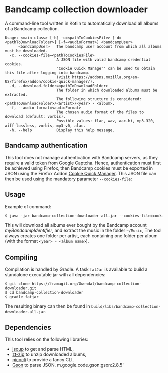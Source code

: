 # Bandcamp collection downloader

A command-line tool written in Kotlin to automatically download all albums of a Bandcamp collection.


```
Usage: <main class> [-h] -c=<pathToCookiesFile> [-d=<pathToDownloadFolder>] [-f=<audioFormat>] <bandcampUser>
      <bandcampUser>   The bandcamp user account from which all albums must be downloaded.
  -c, --cookies-file=<pathToCookiesFile>
                       A JSON file with valid bandcamp credential cookies.
                       "Cookie Quick Manager" can be used to obtain this file after logging into bandcamp.
                       (visit https://addons.mozilla.org/en-US/firefox/addon/cookie-quick-manager/).
  -d, --download-folder=<pathToDownloadFolder>
                       The folder in which downloaded albums must be extracted.
                       The following structure is considered: <pathToDownloadFolder>/<artist>/<year> - <album>.
  -f, --audio-format=<audioFormat>
                       The chosen audio format of the files to download (default: vorbis).
                       Possible values: flac, wav, aac-hi, mp3-320, aiff-lossless, vorbis, mp3-v0, alac.
  -h, --help           Display this help message.

```  

## Bandcamp authentication 

This tool does not manage authentication with Bandcamp servers, as they require a valid token from Google Captcha.
Hence, authentication must first be achieved using Firefox, then Bandcamp cookies must be exported in JSON using the Firefox Addon [Cookie Quick Manager](https://addons.mozilla.org/en-US/firefox/addon/cookie-quick-manager/). 
This JSON file can then be used using the mandatory parameter `--cookies-file`:

## Usage

Example of command:

```dtd
$ java -jar bandcamp-collection-downloader-all.jar --cookies-file=cookies.json --download-folder=~/Music myBandcampIdentifier
```

This will download all albums ever bought by the Bandcamp account *myBandcampIdentifier*, 
and extract the music in the folder `~/Music`, 
The tool always creates one folder per artist, each containing one folder per album (with the format `<year> - <album name>`).

## Compiling

Compilation is handled by Gradle.
A task `fatJar` is available to build a standalone executable jar with all dependencies:  

```
$ git clone https://framagit.org/Gwendal/bandcamp-collection-downloader.git
$ cd bandcamp-collection-downloader
$ gradle fatjar
```

The resulting binary can then be found in `build/libs/bandcamp-collection-downloader-all.jar`.

## Dependencies
 
 This tool relies on the following libraries:
 - [jsoup](https://jsoup.org/) to get and parse HTML,
 - [zt-zip](https://github.com/zeroturnaround/zt-zip) to unzip downloaded albums,
 - [picocli](https://picocli.info/) to provide a fancy CLI,
 - [Gson](https://github.com/google/gson) to parse JSON.
m.google.code.gson:gson:2.8.5'